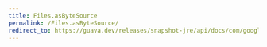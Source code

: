 ```yaml
---
title: Files.asByteSource
permalink: /Files.asByteSource/
redirect_to: https://guava.dev/releases/snapshot-jre/api/docs/com/google/common/io/Files.html#asByteSource-java.io.File-
---
```

